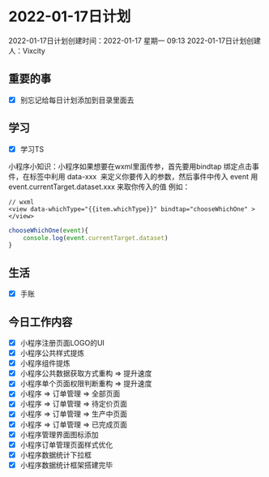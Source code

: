 # 2022-01-17日计划

2022-01-17日计划创建时间：2022-01-17 星期一  09:13
2022-01-17日计划创建人：Vixcity

## 重要的事
- [x] 别忘记给每日计划添加到目录里面去

## 学习
- [x] 学习TS
	
小程序小知识：小程序如果想要在wxml里面传参，首先要用bindtap 绑定点击事件，在标签中利用 data-xxx  来定义你要传入的参数，然后事件中传入 event 用 event.currentTarget.dataset.xxx 来取你传入的值
	例如：
``` wxml
// wxml
<view data-whichType="{{item.whichType}}" bindtap="chooseWhichOne" ></view>
```

```js
chooseWhichOne(event){
	console.log(event.currentTarget.dataset)
}
```

## 生活
- [x] 手账

## 今日工作内容
- [x] 小程序注册页面LOGO的UI
- [x] 小程序公共样式提炼
- [x] 小程序组件提炼
- [x] 小程序公共数据获取方式重构 => 提升速度
- [x] 小程序单个页面权限判断重构 => 提升速度
- [x] 小程序 => 订单管理 => 全部页面
- [x] 小程序 => 订单管理 => 待定价页面
- [x] 小程序 => 订单管理 => 生产中页面
- [x] 小程序 => 订单管理 => 已完成页面
- [x] 小程序管理界面图标添加
- [x] 小程序订单管理页面样式优化
- [x] 小程序数据统计下拉框
- [x] 小程序数据统计框架搭建完毕